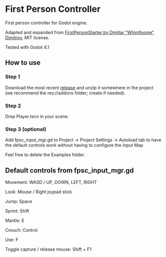 # First Person Controller
First person controller for Godot engine.

Adapted and expanded from [FirstPersonStarter by Dimitar "Whimfoome" Dimitrov](https://github.com/Whimfoome/godot-FirstPersonStarter), MIT license.

Tested with Godot 4.1

## How to use
### Step 1
Download the most recent [release](https://github.com/luciusponto/godot_first_person_controller/releases) and unzip it somewhere in the project (we recommend the res://addons folder; create if needed).
### Step 2
Drop Player.tscn in your scene.
### Step 3 (optional)
Add fpsc_input_mgr.gd to Project -> Project Settings -> Autoload tab to have the default controls work without having to configure the Input Map

Feel free to delete the Examples folder.


## Default controls from fpsc_input_mgr.gd
Movement: WASD / UP, DOWN, LEFT, RIGHT

Look: Mouse / Right joypad stick

Jump: Space

Sprint: Shift

Mantle: E

Crouch: Control

Use: F

Toggle capture / release mouse: Shift + F1
